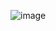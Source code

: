 ![image](https://user-images.githubusercontent.com/55679058/226503945-619db7d2-20d0-47bf-9660-d4f3169821fa.png)
